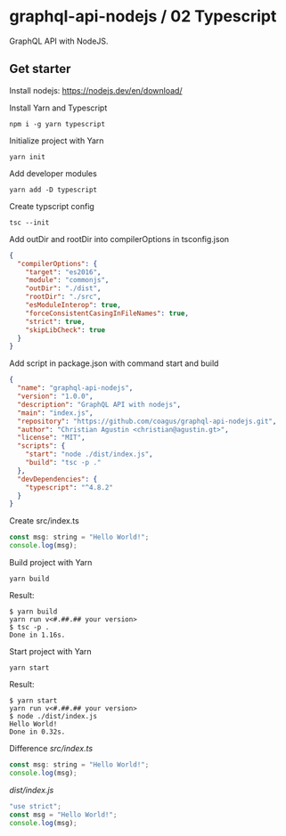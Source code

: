 # graphql-api-nodejs / 02 Typescript
GraphQL API with NodeJS.
## Get starter
Install nodejs: https://nodejs.dev/en/download/

Install Yarn and Typescript
```log
npm i -g yarn typescript
```
Initialize project with Yarn
```log
yarn init
```
Add developer modules
```log
yarn add -D typescript
```
Create typscript config
```log
tsc --init
```
Add outDir and rootDir into compilerOptions in tsconfig.json
```json
{
  "compilerOptions": {
    "target": "es2016",                        
    "module": "commonjs",                      
    "outDir": "./dist",
    "rootDir": "./src",
    "esModuleInterop": true,                   
    "forceConsistentCasingInFileNames": true,  
    "strict": true,                            
    "skipLibCheck": true                       
  }
}
```
Add script in package.json with command start and build
```json
{
  "name": "graphql-api-nodejs",
  "version": "1.0.0",
  "description": "GraphQL API with nodejs",
  "main": "index.js",
  "repository": "https://github.com/coagus/graphql-api-nodejs.git",
  "author": "Christian Agustin <christian@agustin.gt>",
  "license": "MIT",
  "scripts": {
    "start": "node ./dist/index.js",
    "build": "tsc -p ."
  },
  "devDependencies": {
    "typescript": "^4.8.2"
  }
}
```
Create src/index.ts
```javascript
const msg: string = "Hello World!";
console.log(msg);
```
Build project with Yarn
```log
yarn build
```
Result:
```log
$ yarn build
yarn run v<#.##.## your version>
$ tsc -p .
Done in 1.16s.
```
Start project with Yarn
```log
yarn start
```
Result:
```log
$ yarn start
yarn run v<#.##.## your version>
$ node ./dist/index.js
Hello World!
Done in 0.32s.
```
Difference 
*src/index.ts*
```javascript
const msg: string = "Hello World!";
console.log(msg);
 ``` 
*dist/index.js*
```javascript
"use strict";
const msg = "Hello World!";
console.log(msg);
```